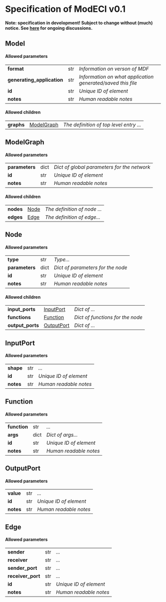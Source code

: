 # Specification of ModECI v0.1
**Note: specification in development! Subject to change without (much) notice. See [here](https://github.com/ModECI/MDF/issues?q=is%3Aissue+is%3Aopen+label%3Aspecification) for ongoing discussions.**

## Model
#### Allowed parameters
<table><tr><td><b>format</b></td><td>str</td><td><i>Information on verson of MDF</i></td></tr>

<tr><td><b>generating_application</b></td><td>str</td><td><i>Information on what application generated/saved this file</i></td></tr>

<tr><td><b>id</b></td><td>str</td><td><i>Unique ID of element</i></td></tr>

<tr><td><b>notes</b></td><td>str</td><td><i>Human readable notes</i></td></tr>


</table>

#### Allowed children
<table><tr><td><b>graphs</b></td><td><a href="#modelgraph">ModelGraph</a></td><td><i>The definition of top level entry ...</i></td></tr>


</table>

## ModelGraph
#### Allowed parameters
<table><tr><td><b>parameters</b></td><td>dict</td><td><i>Dict of global parameters for the network</i></td></tr>

<tr><td><b>id</b></td><td>str</td><td><i>Unique ID of element</i></td></tr>

<tr><td><b>notes</b></td><td>str</td><td><i>Human readable notes</i></td></tr>


</table>

#### Allowed children
<table><tr><td><b>nodes</b></td><td><a href="#node">Node</a></td><td><i>The definition of node ...</i></td></tr>

<tr><td><b>edges</b></td><td><a href="#edge">Edge</a></td><td><i>The definition of edge...</i></td></tr>


</table>

## Node
#### Allowed parameters
<table><tr><td><b>type</b></td><td>str</td><td><i>Type...</i></td></tr>

<tr><td><b>parameters</b></td><td>dict</td><td><i>Dict of parameters for the node</i></td></tr>

<tr><td><b>id</b></td><td>str</td><td><i>Unique ID of element</i></td></tr>

<tr><td><b>notes</b></td><td>str</td><td><i>Human readable notes</i></td></tr>


</table>

#### Allowed children
<table><tr><td><b>input_ports</b></td><td><a href="#inputport">InputPort</a></td><td><i>Dict of ...</i></td></tr>

<tr><td><b>functions</b></td><td><a href="#function">Function</a></td><td><i>Dict of functions for the node</i></td></tr>

<tr><td><b>output_ports</b></td><td><a href="#outputport">OutputPort</a></td><td><i>Dict of ...</i></td></tr>


</table>

## InputPort
#### Allowed parameters
<table><tr><td><b>shape</b></td><td>str</td><td><i>...</i></td></tr>

<tr><td><b>id</b></td><td>str</td><td><i>Unique ID of element</i></td></tr>

<tr><td><b>notes</b></td><td>str</td><td><i>Human readable notes</i></td></tr>


</table>

## Function
#### Allowed parameters
<table><tr><td><b>function</b></td><td>str</td><td><i>...</i></td></tr>

<tr><td><b>args</b></td><td>dict</td><td><i>Dict of args...</i></td></tr>

<tr><td><b>id</b></td><td>str</td><td><i>Unique ID of element</i></td></tr>

<tr><td><b>notes</b></td><td>str</td><td><i>Human readable notes</i></td></tr>


</table>

## OutputPort
#### Allowed parameters
<table><tr><td><b>value</b></td><td>str</td><td><i>...</i></td></tr>

<tr><td><b>id</b></td><td>str</td><td><i>Unique ID of element</i></td></tr>

<tr><td><b>notes</b></td><td>str</td><td><i>Human readable notes</i></td></tr>


</table>

## Edge
#### Allowed parameters
<table><tr><td><b>sender</b></td><td>str</td><td><i>...</i></td></tr>

<tr><td><b>receiver</b></td><td>str</td><td><i>...</i></td></tr>

<tr><td><b>sender_port</b></td><td>str</td><td><i>...</i></td></tr>

<tr><td><b>receiver_port</b></td><td>str</td><td><i>...</i></td></tr>

<tr><td><b>id</b></td><td>str</td><td><i>Unique ID of element</i></td></tr>

<tr><td><b>notes</b></td><td>str</td><td><i>Human readable notes</i></td></tr>


</table>
